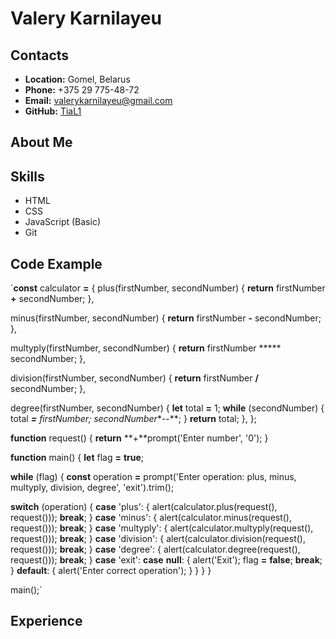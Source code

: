 # **Valery Karnilayeu**

## **Contacts**

- **Location:** Gomel, Belarus
- **Phone:** +375 29 775-48-72
- **Email:** valerykarnilayeu@gmail.com
- **GitHub:** [TiaL1](https://github.com/TiaL1)

## **About Me**

## **Skills**

- HTML
- CSS
- JavaScript (Basic)
- Git

## **Code Example**

  `**const** calculator **=** {
    plus(firstNumber, secondNumber) {
    **return** firstNumber **+** secondNumber;
  },

  minus(firstNumber, secondNumber) {
    **return** firstNumber **-** secondNumber;
  },

  multyply(firstNumber, secondNumber) {
    **return** firstNumber ***** secondNumber;
  },

  division(firstNumber, secondNumber) {
    **return** firstNumber **/** secondNumber;
  },

  degree(firstNumber, secondNumber) {
    **let** total **=** 1;
    **while** (secondNumber) {
      total ***=** firstNumber;
      secondNumber**--**;
    }
    **return** total;
  },
};

**function** request() {
  **return** **+**prompt('Enter number', '0');
}

**function** main() {
  **let** flag **=** **true**;

  **while** (flag) {
    **const** operation **=** prompt('Enter operation: plus, minus, multyply, division, degree', 'exit').trim();

  **switch** (operation) {
      **case** 'plus': {
        alert(calculator.plus(request(), request()));
        **break**;
      }
    **case** 'minus': {
        alert(calculator.minus(request(), request()));
        **break**;
      }
    **case** 'multyply': {
        alert(calculator.multyply(request(), request()));
        **break**;
      }
    **case** 'division': {
        alert(calculator.division(request(), request()));
        **break**;
      }
    **case** 'degree': {
        alert(calculator.degree(request(), request()));
        **break**;
      }
    **case** 'exit':
    **case** **null**: {
        alert('Exit');
        flag **=** **false**;
        **break**;
      }
    **default**: {
        alert('Enter correct operation');
      }
    }
  }
}

main();`
## **Experience**
